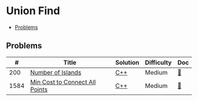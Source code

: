 # Union Find

- [Problems](#problems)

## Problems

| #   | Title | Solution | Difficulty | Doc |
| --- | ----- | -------- | ---------- | --- |
| 200 | [Number of Islands](https://leetcode.com/problems/number-of-islands/) | [C++](../../code/cpp/200.cpp) | Medium | [📃](../../docs/200.%20Number%20of%20Islands.md) |
| 1584 | [Min Cost to Connect All Points](https://leetcode.com/problems/min-cost-to-connect-all-points/) | [C++](../../code/cpp/1584.cpp) | Medium | [📃](../../docs/1584.%20Min%20Cost%20to%20Connect%20All%20Points.md) |
